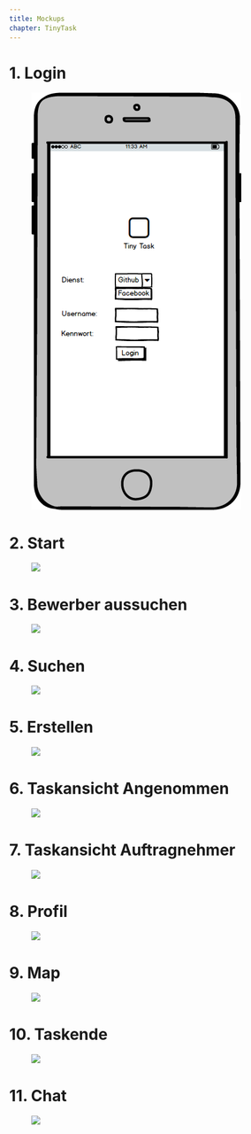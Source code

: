 ```yaml
---
title: Mockups
chapter: TinyTask
---
```


# 1\. Login

<figure id="login">
  <img src="./images/login.png">
</figure>

# 2\. Start

<figure id="start">
  <img src="./images/Start.png">
</figure>

# 3\. Bewerber aussuchen

<figure id="bewerb_suchen">
  <img src="./images/Bewerber_aussuchen.png">
</figure>

# 4\. Suchen

<figure id="suchen">
  <img src="./images/Suchen.png">
</figure>

# 5\. Erstellen

<figure id="erstellen">
  <img src="./images/Erstellen.png">
</figure>

# 6\. Taskansicht Angenommen

<figure id="taskansicht_angenommen">
  <img src="./images/Taskansicht_Angenommen.png">
</figure>

# 7\. Taskansicht Auftragnehmer

<figure id="taskansicht_AN">
  <img src="./images/Taskansicht_AN.png">
</figure>

# 8\. Profil

<figure id="profil">
  <img src="./images/Profil.png">
</figure>

# 9\. Map

<figure id="map">
  <img src="./images/Map.png">
</figure>

# 10\. Taskende

<figure id="taskende">
  <img src="./images/Taskende.png">
</figure>

# 11\. Chat

<figure id="chat">
  <img src="./images/Chat.png">
</figure>

